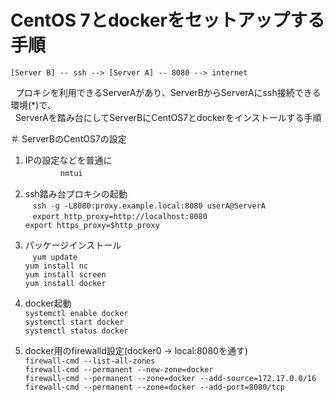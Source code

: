 # CentOS 7とdockerをセットアップする手順

    [Server B] -- ssh --> [Server A] -- 8080 --> internet  
    
   プロキシを利用できるServerAがあり、ServerBからServerAにssh接続できる環境(*)で、  
   ServerAを踏み台にしてServerBにCentOS7とdockerをインストールする手順


＃ ServerBのCentOS7の設定  
1. IPの設定などを普通に  
　　　　`nmtui`
 
2. ssh踏み台プロキシの起動  
    `ssh -g -L8080:proxy.example.local:8080 userA@ServerA`  
    `export http_proxy=http://localhost:8080`  
    `export https_proxy=$http_proxy`

3. パッケージインストール  
    `yum update`  
    `yum install nc`  
    `yum install screen`  
    `yum install docker`

4. docker起動  
    `systemctl enable docker`  
    `systemctl start docker`  
    `systemctl status docker`

5. docker用のfirewalld設定(docker0 -> local:8080を通す)  
    `firewall-cmd --list-all-zones`  
    `firewall-cmd --permanent --new-zone=docker`  
    `firewall-cmd --permanent --zone=docker --add-source=172.17.0.0/16`  
    `firewall-cmd --permanent --zone=docker --add-port=8080/tcp`
    

